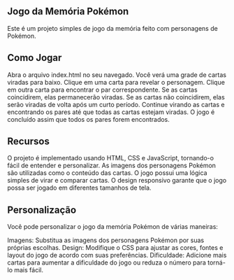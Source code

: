 ## Jogo da Memória Pokémon
Este é um projeto simples de jogo da memória feito com personagens de Pokémon.

## Como Jogar
Abra o arquivo index.html no seu navegado.
Você verá uma grade de cartas viradas para baixo.
Clique em uma carta para revelar o personagem.
Clique em outra carta para encontrar o par correspondente.
Se as cartas coincidirem, elas permanecerão viradas.
Se as cartas não coincidirem, elas serão viradas de volta após um curto período.
Continue virando as cartas e encontrando os pares até que todas as cartas estejam viradas.
O jogo é concluído assim que todos os pares forem encontrados.

## Recursos
O projeto é implementado usando HTML, CSS e JavaScript, tornando-o fácil de entender e personalizar.
As imagens dos personagens Pokémon são utilizadas como o conteúdo das cartas.
O jogo possui uma lógica simples de virar e comparar cartas.
O design responsivo garante que o jogo possa ser jogado em diferentes tamanhos de tela.

## Personalização
Você pode personalizar o jogo da memória Pokémon de várias maneiras:

Imagens: Substitua as imagens dos personagens Pokémon por suas próprias escolhas.
Design: Modifique o CSS para ajustar as cores, fontes e layout do jogo de acordo com suas preferências.
Dificuldade: Adicione mais cartas para aumentar a dificuldade do jogo ou reduza o número para torná-lo mais fácil.
